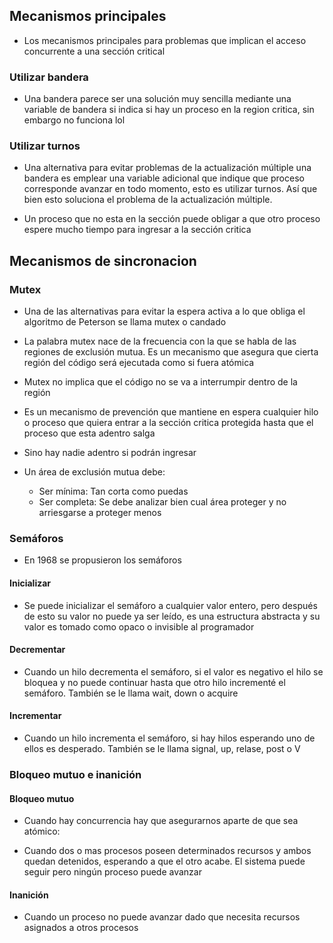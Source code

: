 
## Mecanismos principales

- Los mecanismos principales para problemas que implican el acceso concurrente a una sección critical

### Utilizar bandera

- Una bandera parece ser una solución muy sencilla mediante una variable de bandera si indica si hay un proceso en la region critica, sin embargo no funciona lol

### Utilizar turnos

- Una alternativa para evitar problemas de la actualización múltiple una bandera es emplear una variable adicional que indique que proceso corresponde avanzar en todo momento, esto es utilizar turnos. Así que bien esto soluciona el problema de la actualización múltiple. 

- Un proceso que no esta en la sección puede obligar a que otro proceso espere mucho tiempo para ingresar a la sección critica

## Mecanismos de sincronacion

### Mutex

- Una de las alternativas para evitar la espera activa a lo que obliga el algoritmo de Peterson se llama mutex o candado

- La palabra mutex nace de la frecuencia con la que se habla de las regiones de exclusión mutua. Es un mecanismo que asegura que cierta región del código será ejecutada como si fuera atómica

- Mutex no implica que el código no se va a interrumpir dentro de la región

- Es un mecanismo de prevención que mantiene en espera cualquier hilo o proceso que quiera entrar a la sección critica protegida hasta que el proceso que esta adentro salga

- Sino hay nadie adentro si podrán ingresar

- Un área de exclusión mutua debe:

	- Ser mínima: Tan corta como puedas 
	- Ser completa: Se debe analizar bien cual área proteger y no arriesgarse a proteger menos

### Semáforos

- En 1968 se propusieron los semáforos

#### Inicializar

- Se puede inicializar el semáforo a cualquier valor entero, pero después de esto su valor no puede ya ser leído, es una estructura abstracta y su valor es tomado como opaco o invisible al programador

#### Decrementar

- Cuando un hilo decrementa el semáforo, si el valor es negativo el hilo se bloquea y no puede continuar hasta que otro hilo incrementé el semáforo. También se le llama wait, down o acquire

#### Incrementar

- Cuando un hilo incrementa el semáforo, si hay hilos esperando uno de ellos es desperado. También se le llama signal, up, relase, post o V


### Bloqueo mutuo e inanición

#### Bloqueo mutuo

- Cuando hay concurrencia hay que asegurarnos aparte de que sea atómico:

- Cuando dos o mas procesos poseen determinados recursos y ambos quedan detenidos, esperando a que el otro acabe. El sistema puede seguir pero ningún proceso puede avanzar

#### Inanición 

- Cuando un proceso no puede avanzar dado que necesita recursos asignados a otros procesos